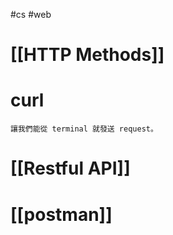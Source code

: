 #cs #web 


# [[HTTP Methods]]

# curl
	讓我們能從 terminal 就發送 request。

# [[Restful API]]

# [[postman]]
